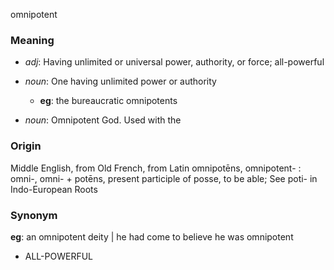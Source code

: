 omnipotent
### Meaning
+ _adj_: Having unlimited or universal power, authority, or force; all-powerful

+ _noun_: One having unlimited power or authority
    + __eg__: the bureaucratic omnipotents
+ _noun_: Omnipotent God. Used with the

### Origin

Middle English, from Old French, from Latin omnipotēns, omnipotent- : omni-, omni- + potēns, present participle of posse, to be able; See poti- in Indo-European Roots

### Synonym

__eg__: an omnipotent deity | he had come to believe he was omnipotent

+ ALL-POWERFUL


